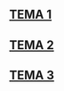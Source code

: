 ## [TEMA 1](https://github.com/AlexSt3fan/Portfolio/tree/main/UD1%3A%20GitHub%20y%20MarkDown)
## [TEMA 2](https://github.com/AlexSt3fan/Portfolio/tree/main/UD2.%20Introducci%C3%B3n%20a%20las%20Aplicaciones%20Web)
## [TEMA 3](https://github.com/AlexSt3fan/Portfolio/tree/main/UD.3_Apache)
